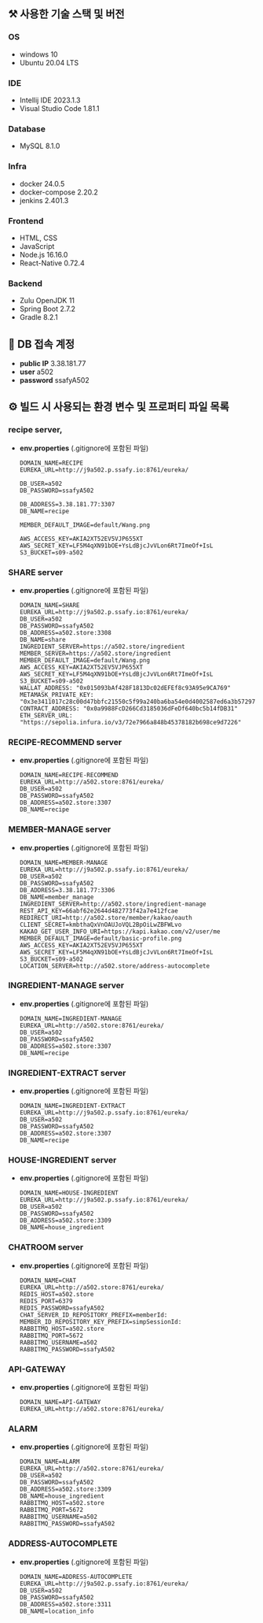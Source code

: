 ## ⚒️ 사용한 기술 스택 및 버전

### OS

- windows 10
- Ubuntu 20.04 LTS

### IDE

- Intellij IDE 2023.1.3
- Visual Studio Code 1.81.1

### Database

- MySQL 8.1.0

### Infra

- docker 24.0.5
- docker-compose 2.20.2
- jenkins 2.401.3

### Frontend

- HTML, CSS
- JavaScript
- Node.js 16.16.0
- React-Native 0.72.4

### Backend

- Zulu OpenJDK 11
- Spring Boot 2.7.2
- Gradle 8.2.1



## 📀 DB 접속 계정

- **public IP** 3.38.181.77
- **user** a502
- **password** ssafyA502

## ⚙️ 빌드 시 사용되는 환경 변수 및 프로퍼티 파일 목록


### recipe server,

- **env.properties** (.gitignore에 포함된 파일)

  ```
  DOMAIN_NAME=RECIPE
  EUREKA_URL=http://j9a502.p.ssafy.io:8761/eureka/

  DB_USER=a502
  DB_PASSWORD=ssafyA502

  DB_ADDRESS=3.38.181.77:3307
  DB_NAME=recipe

  MEMBER_DEFAULT_IMAGE=default/Wang.png

  AWS_ACCESS_KEY=AKIA2XT52EV5VJP655XT
  AWS_SECRET_KEY=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
  S3_BUCKET=s09-a502

  ```


### SHARE server

- **env.properties** (.gitignore에 포함된 파일)
  ```
  DOMAIN_NAME=SHARE
  EUREKA_URL=http://j9a502.p.ssafy.io:8761/eureka/
  DB_USER=a502
  DB_PASSWORD=ssafyA502
  DB_ADDRESS=a502.store:3308
  DB_NAME=share
  INGREDIENT_SERVER=https://a502.store/ingredient
  MEMBER_SERVER=https://a502.store/ingredient
  MEMBER_DEFAULT_IMAGE=default/Wang.png
  AWS_ACCESS_KEY=AKIA2XT52EV5VJP655XT
  AWS_SECRET_KEY=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
  S3_BUCKET=s09-a502
  WALLAT_ADDRESS: "0x015093bAf428F1813Dc02dEFEf8c93A95e9CA769"
  METAMASK_PRIVATE_KEY: "0x3e3411017c28c00d47bbfc21550c5f99a240ba6ba54e0d4002587ed6a3b57297"
  CONTRACT_ADDRESS: "0x0a9988FcD266Cd3185036dFeDf640bc5b14fDB31"
  ETH_SERVER_URL: "https://sepolia.infura.io/v3/72e7966a848b45378182b698ce9d7226"
  ```

### RECIPE-RECOMMEND server

- **env.properties** (.gitignore에 포함된 파일)
  ```
  DOMAIN_NAME=RECIPE-RECOMMEND
  EUREKA_URL=http://a502.store:8761/eureka/
  DB_USER=a502
  DB_PASSWORD=ssafyA502
  DB_ADDRESS=a502.store:3307
  DB_NAME=recipe
  ```

### MEMBER-MANAGE server

- **env.properties** (.gitignore에 포함된 파일)
  ```
  DOMAIN_NAME=MEMBER-MANAGE
  EUREKA_URL=http://j9a502.p.ssafy.io:8761/eureka/
  DB_USER=a502
  DB_PASSWORD=ssafyA502
  DB_ADDRESS=3.38.181.77:3306
  DB_NAME=member_manage
  INGREDIENT_SERVER=http://a502.store/ingredient-manage
  REST_API_KEY=66abf62e2644d482773f42a7e412fcae
  REDIRECT_URI=http://a502.store/member/kakao/oauth
  CLIENT_SECRET=kmbthaQxVnOAUJoVQL2BpOiLwZBFWLvo
  KAKAO_GET_USER_INFO_URI=https://kapi.kakao.com/v2/user/me
  MEMBER_DEFAULT_IMAGE=default/basic-profile.png
  AWS_ACCESS_KEY=AKIA2XT52EV5VJP655XT
  AWS_SECRET_KEY=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
  S3_BUCKET=s09-a502
  LOCATION_SERVER=http://a502.store/address-autocomplete
  ```

### INGREDIENT-MANAGE server

- **env.properties** (.gitignore에 포함된 파일)
  ```
  DOMAIN_NAME=INGREDIENT-MANAGE
  EUREKA_URL=http://a502.store:8761/eureka/
  DB_USER=a502
  DB_PASSWORD=ssafyA502
  DB_ADDRESS=a502.store:3307
  DB_NAME=recipe
  ```

### INGREDIENT-EXTRACT server

- **env.properties** (.gitignore에 포함된 파일)
  ```
  DOMAIN_NAME=INGREDIENT-EXTRACT
  EUREKA_URL=http://j9a502.p.ssafy.io:8761/eureka/
  DB_USER=a502
  DB_PASSWORD=ssafyA502
  DB_ADDRESS=a502.store:3307
  DB_NAME=recipe
  ```

### HOUSE-INGREDIENT server

- **env.properties** (.gitignore에 포함된 파일)
  ```
  DOMAIN_NAME=HOUSE-INGREDIENT
  EUREKA_URL=http://j9a502.p.ssafy.io:8761/eureka/
  DB_USER=a502
  DB_PASSWORD=ssafyA502
  DB_ADDRESS=a502.store:3309
  DB_NAME=house_ingredient
  ```

### CHATROOM server

- **env.properties** (.gitignore에 포함된 파일)
  ```
  DOMAIN_NAME=CHAT
  EUREKA_URL=http://a502.store:8761/eureka/
  REDIS_HOST=a502.store
  REDIS_PORT=6379
  REDIS_PASSWORD=ssafyA502
  CHAT_SERVER_ID_REPOSITORY_PREFIX=memberId:
  MEMBER_ID_REPOSITORY_KEY_PREFIX=simpSessionId:
  RABBITMQ_HOST=a502.store
  RABBITMQ_PORT=5672
  RABBITMQ_USERNAME=a502
  RABBITMQ_PASSWORD=ssafyA502
  ```


### API-GATEWAY

- **env.properties** (.gitignore에 포함된 파일)
  ```
  DOMAIN_NAME=API-GATEWAY
  EUREKA_URL=http://a502.store:8761/eureka/
  ```


### ALARM

- **env.properties** (.gitignore에 포함된 파일)
  ```
  DOMAIN_NAME=ALARM
  EUREKA_URL=http://a502.store:8761/eureka/
  DB_USER=a502
  DB_PASSWORD=ssafyA502
  DB_ADDRESS=a502.store:3309
  DB_NAME=house_ingredient
  RABBITMQ_HOST=a502.store
  RABBITMQ_PORT=5672
  RABBITMQ_USERNAME=a502
  RABBITMQ_PASSWORD=ssafyA502
  ```

### ADDRESS-AUTOCOMPLETE

- **env.properties** (.gitignore에 포함된 파일)
  ```
  DOMAIN_NAME=ADDRESS-AUTOCOMPLETE
  EUREKA_URL=http://j9a502.p.ssafy.io:8761/eureka/
  DB_USER=a502
  DB_PASSWORD=ssafyA502
  DB_ADDRESS=a502.store:3311
  DB_NAME=location_info
  ```
